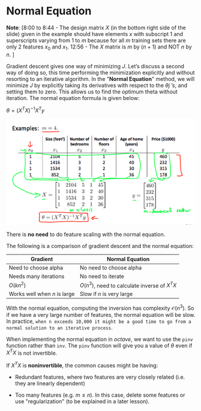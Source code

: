 # Normal Equation

**Note**: [8:00 to 8:44 - The design matrix $X$ (in the bottom right side of the slide) given in the example should have elements $x$ with subscript 1 and superscripts varying from 1 to $m$ because for all $m$ training sets there are only 2 features $x_0$ and $x_1$. 12:56 - The $X$ matrix is $m$ by $(n+1)$ and NOT $n$ by $n$. ]

Gradient descent gives one way of minimizing $J$. Let’s discuss a second way of doing so, this time performing the minimization explicitly and without resorting to an iterative algorithm. In the "**Normal Equation**" method, we will minimize $J$ by explicitly taking its derivatives with respect to the $θj$ ’s, and setting them to zero. This allows us to find the optimum theta without iteration. The normal equation formula is given below: 

$\theta = (X^TX)^{-1}X^Ty$

![Normal equation example](./img/normal_equation_example.png)

There is **no need** to do feature scaling with the normal equation.

The following is a comparison of gradient descent and the normal equation:

| Gradient | Normal Equation |
| - | - |
| Need to choose alpha | No need to choose alpha |
| Needs many iterations | No need to iterate |
| $O(kn^2)$ | $O(n^3)$, need to calculate inverse of $X^TX$ |
| Works well when $n$ is large | Slow if $n$ is very large |

With the normal equation, computing the inversion has complexity $\mathcal{O}(n^3)$. So if we have a very large number of features, the normal equation will be slow. In practice, `when n exceeds 10,000 it might be a good time to go from a normal solution to an iterative process`.

When implementing the normal equation in *octave*, we want to use the `pinv` function rather than `inv`. The `pinv` function will give you a value of $\theta$ even if $X^TX$ is not invertible. 

If $X^TX$ is **noninvertible**, the common causes might be having:

- Redundant features, where two features are very closely related (i.e. they are linearly dependent)

- Too many features (e.g. $m ≤ n$). In this case, delete some features or use "regularization" (to be explained in a later lesson).